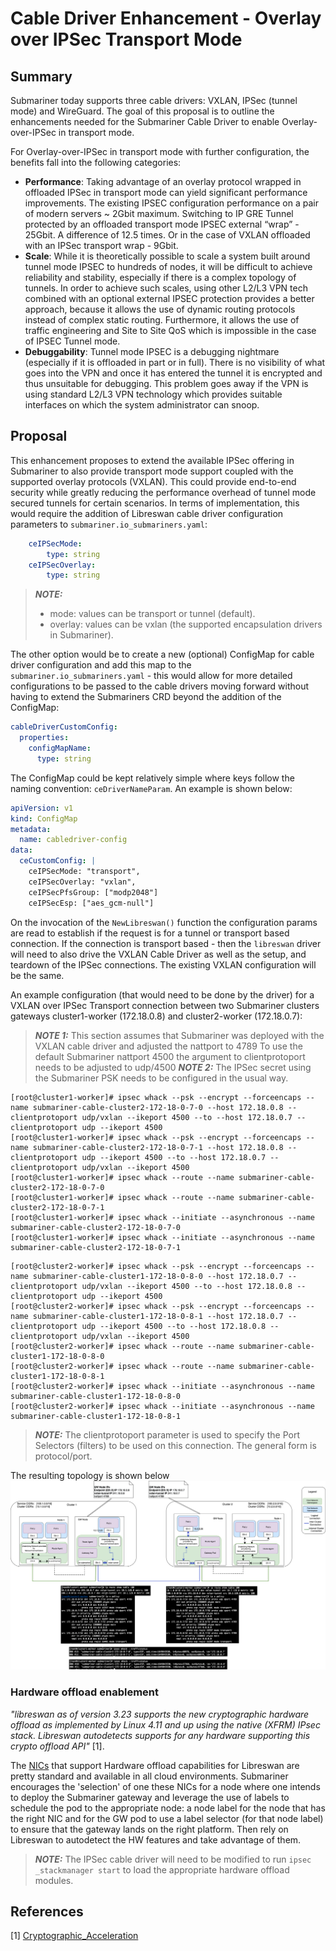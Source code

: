 
# Cable Driver Enhancement - Overlay over IPSec Transport Mode

## Summary

Submariner today supports three cable drivers: VXLAN, IPSec (tunnel mode) and WireGuard. The
goal of this proposal is to outline the enhancements needed for the Submariner Cable Driver to
enable Overlay-over-IPSec in transport mode.

For Overlay-over-IPSec in transport mode with further configuration, the benefits fall into the
following categories:

* **Performance**: Taking advantage of an overlay protocol wrapped in offloaded IPSec in transport mode can
yield significant performance improvements. The existing IPSEC configuration performance on a pair of modern
servers ~ 2Gbit maximum. Switching to IP GRE Tunnel protected by an offloaded transport mode IPSEC external
“wrap” - 25Gbit. A difference of 12.5 times. Or in the case of VXLAN offloaded with an IPSec transport wrap - 9Gbit.
* **Scale**: While it is theoretically possible to scale a system built around tunnel mode IPSEC to hundreds of nodes,
it will be difficult to achieve reliability and stability, especially if there is a complex topology of tunnels. In
order to achieve such scales, using other L2/L3 VPN tech combined with an optional external IPSEC protection provides
a better approach, because it allows the use of dynamic routing protocols instead of complex static routing. Furthermore,
it allows the use of traffic engineering and Site to Site QoS which is impossible in the case of IPSEC Tunnel mode.
* **Debuggability**: Tunnel mode IPSEC is a debugging nightmare (especially if it is offloaded in part or in full). There
is no visibility of what goes into the VPN and once it has entered the tunnel it is encrypted and thus unsuitable for debugging.
This problem goes away if the VPN is using standard L2/L3 VPN technology which provides suitable interfaces on which the system
administrator can snoop.

## Proposal

This enhancement proposes to extend the available IPSec offering in Submariner to also provide
transport mode support coupled with the supported overlay protocols (VXLAN). This
could provide end-to-end security while greatly reducing the performance overhead of tunnel mode
secured tunnels for certain scenarios. In terms of implementation, this would require the addition
of Libreswan cable driver configuration parameters to `submariner.io_submariners.yaml`:

```yaml
    ceIPSecMode:
        type: string
    ceIPSecOverlay:
        type: string
```

> **_NOTE:_**
>
> * mode: values can be transport or tunnel (default).
> * overlay: values can be vxlan (the supported encapsulation drivers in Submariner).

The other option would be to create a new (optional) ConfigMap for cable driver configuration and
add this map to the `submariner.io_submariners.yaml` - this would allow for more detailed
configurations to be passed to the cable drivers moving forward without having to extend
the Submariners CRD beyond the addition of the ConfigMap:

```yaml
cableDriverCustomConfig:
  properties:
    configMapName:
      type: string
```

The ConfigMap could be kept relatively simple where keys follow the naming convention:
`ceDriverNameParam`. An example is shown below:

```yaml
apiVersion: v1
kind: ConfigMap
metadata:
  name: cabledriver-config
data:
  ceCustomConfig: |
    ceIPSecMode: "transport",
    ceIPSecOverlay: "vxlan",
    ceIPSecPfsGroup: ["modp2048"]
    ceIPSecEsp: ["aes_gcm-null"]
```

On the invocation of the `NewLibreswan()` function the configuration params
are read to establish if the request is for a tunnel or transport based
connection. If the connection is transport based - then the `libreswan` driver
will need to also drive the VXLAN Cable Driver as well as the setup, and
teardown of the IPSec connections. The existing VXLAN configuration will be the
same.

An example configuration (that would need to be done by the driver) for a VXLAN over
IPSec Transport connection between two Submariner clusters gateways cluster1-worker
(172.18.0.8) and cluster2-worker (172.18.0.7):

> **_NOTE 1:_** This section assumes that Submariner was deployed with the VXLAN cable driver and adjusted the nattport to 4789
> To use the default Submariner nattport 4500 the argument to clientprotoport needs to be adjusted to udp/4500
> **_NOTE 2:_** The IPSec secret using the Submariner PSK needs to be configured in the usual way.

<!-- markdownlint-disable line-length -->
```console
[root@cluster1-worker]# ipsec whack --psk --encrypt --forceencaps --name submariner-cable-cluster2-172-18-0-7-0 --host 172.18.0.8 --clientprotoport udp/vxlan --ikeport 4500 --to --host 172.18.0.7 --clientprotoport udp --ikeport 4500
[root@cluster1-worker]# ipsec whack --psk --encrypt --forceencaps --name submariner-cable-cluster2-172-18-0-7-1 --host 172.18.0.8 --clientprotoport udp --ikeport 4500 --to --host 172.18.0.7 --clientprotoport udp/vxlan --ikeport 4500
[root@cluster1-worker]# ipsec whack --route --name submariner-cable-cluster2-172-18-0-7-0
[root@cluster1-worker]# ipsec whack --route --name submariner-cable-cluster2-172-18-0-7-1
[root@cluster1-worker]# ipsec whack --initiate --asynchronous --name submariner-cable-cluster2-172-18-0-7-0
[root@cluster1-worker]# ipsec whack --initiate --asynchronous --name submariner-cable-cluster2-172-18-0-7-1
```

```console
[root@cluster2-worker]# ipsec whack --psk --encrypt --forceencaps --name submariner-cable-cluster1-172-18-0-8-0 --host 172.18.0.7 --clientprotoport udp/vxlan --ikeport 4500 --to --host 172.18.0.8 --clientprotoport udp --ikeport 4500
[root@cluster2-worker]# ipsec whack --psk --encrypt --forceencaps --name submariner-cable-cluster1-172-18-0-8-1 --host 172.18.0.7 --clientprotoport udp --ikeport 4500 --to --host 172.18.0.8 --clientprotoport udp/vxlan --ikeport 4500
[root@cluster2-worker]# ipsec whack --route --name submariner-cable-cluster1-172-18-0-8-0
[root@cluster2-worker]# ipsec whack --route --name submariner-cable-cluster1-172-18-0-8-1
[root@cluster2-worker]# ipsec whack --initiate --asynchronous --name submariner-cable-cluster1-172-18-0-8-0
[root@cluster2-worker]# ipsec whack --initiate --asynchronous --name submariner-cable-cluster1-172-18-0-8-1
```
<!-- markdownlint-enable line-length -->

> **_NOTE:_** The clientprotoport parameter is used to specify the Port Selectors (filters) to be used on this connection.
> The general form is protocol/port.

The resulting topology is shown below
![Submariner VXLAN over IPSec transport mode cable driver view](./images/vxlan-over-ipsec-transport.png)

### Hardware offload enablement

_"libreswan as of version 3.23 supports the new cryptographic hardware offload as implemented by Linux 4.11 and up using the
native (XFRM) IPsec stack. Libreswan autodetects supports for any hardware supporting this crypto offload API"_ [1].

The [NICs](https://libreswan.org/wiki/Cryptographic_Acceleration#Supported_hardware) that support Hardware offload capabilities
for Libreswan are pretty standard and available in all cloud environments. Submariner encourages the 'selection' of one these
NICs for a node where one intends to deploy the Submariner gateway and leverage the use of labels to schedule the pod to the
appropriate node: a node label for the node that has the right NIC and for the GW pod to use a label selector (for that node label)
to ensure that the gateway lands on the right platform. Then rely on Libreswan to autodetect the HW features and take advantage of them.

> **_NOTE:_** The IPSec cable driver will need to be modified to run `ipsec _stackmanager start` to load the appropriate
> hardware offload modules.

## References

[1] [Cryptographic_Acceleration](https://libreswan.org/wiki/Cryptographic_Acceleration)
